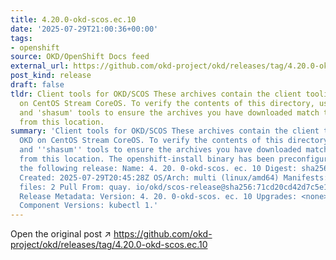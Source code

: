 ```yaml
---
title: 4.20.0-okd-scos.ec.10
date: '2025-07-29T21:00:36+00:00'
tags:
- openshift
source: OKD/OpenShift Docs feed
external_url: https://github.com/okd-project/okd/releases/tag/4.20.0-okd-scos.ec.10
post_kind: release
draft: false
tldr: Client tools for OKD/SCOS These archives contain the client tooling for OKD
  on CentOS Stream CoreOS. To verify the contents of this directory, use the 'gpg'
  and 'shasum' tools to ensure the archives you have downloaded match those published
  from this location.
summary: 'Client tools for OKD/SCOS These archives contain the client tooling for
  OKD on CentOS Stream CoreOS. To verify the contents of this directory, use the ''gpg''
  and ''shasum'' tools to ensure the archives you have downloaded match those published
  from this location. The openshift-install binary has been preconfigured to install
  the following release: Name: 4. 20. 0-okd-scos. ec. 10 Digest: sha256:71cd20cd42d7c5e15e092fff0fead6120e7d46c80a0222d0c74225e6bcaddf88
  Created: 2025-07-29T20:45:28Z OS/Arch: multi (linux/amd64) Manifests: 784 Metadata
  files: 2 Pull From: quay. io/okd/scos-release@sha256:71cd20cd42d7c5e15e092fff0fead6120e7d46c80a0222d0c74225e6bcaddf88
  Release Metadata: Version: 4. 20. 0-okd-scos. ec. 10 Upgrades: <none> Metadata:
  Component Versions: kubectl 1.'
---
```

Open the original post ↗ https://github.com/okd-project/okd/releases/tag/4.20.0-okd-scos.ec.10
